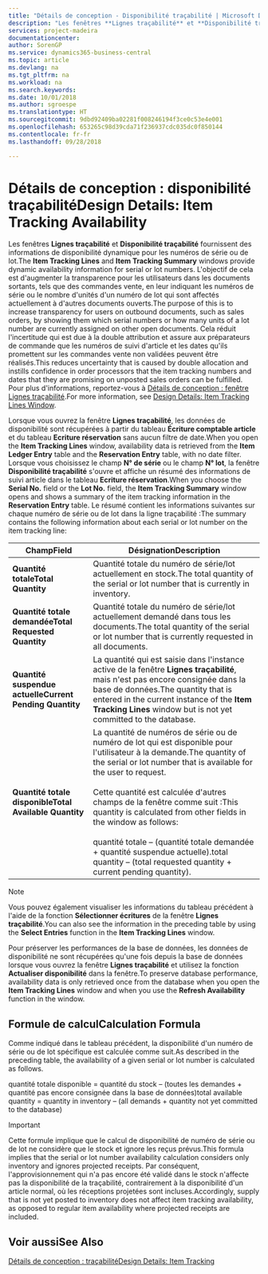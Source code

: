 ```yaml
---
title: "Détails de conception - Disponibilité traçabilité | Microsoft Docs"
description: "Les fenêtres **Lignes traçabilité** et **Disponibilité traçabilité** fournissent des informations de disponibilité dynamique pour les numéros de série ou de lot. L'objectif de cela est d'augmenter la transparence pour les utilisateurs dans les documents sortants, tels que des commandes vente, en leur indiquant les numéros de série ou le nombre d'unités d'un numéro de lot qui sont affectés actuellement à d'autres documents ouverts. Cela réduit l'incertitude qui est due à la double attribution et assure aux préparateurs de commande que les numéros de suivi d'article et les dates qu'ils promettent sur les commandes vente non validées peuvent être réalisés."
services: project-madeira
documentationcenter: 
author: SorenGP
ms.service: dynamics365-business-central
ms.topic: article
ms.devlang: na
ms.tgt_pltfrm: na
ms.workload: na
ms.search.keywords: 
ms.date: 10/01/2018
ms.author: sgroespe
ms.translationtype: HT
ms.sourcegitcommit: 9dbd92409ba02281f008246194f3ce0c53e4e001
ms.openlocfilehash: 653265c98d39cda71f236937cdc035dc0f850144
ms.contentlocale: fr-fr
ms.lasthandoff: 09/28/2018

---
```

# <a name="design-details-item-tracking-availability"></a><span data-ttu-id="2b41a-105">Détails de conception : disponibilité traçabilité</span><span class="sxs-lookup"><span data-stu-id="2b41a-105">Design Details: Item Tracking Availability</span></span>
<span data-ttu-id="2b41a-106">Les fenêtres **Lignes traçabilité** et **Disponibilité traçabilité** fournissent des informations de disponibilité dynamique pour les numéros de série ou de lot.</span><span class="sxs-lookup"><span data-stu-id="2b41a-106">The **Item Tracking Lines** and **Item Tracking Summary** windows provide dynamic availability information for serial or lot numbers.</span></span> <span data-ttu-id="2b41a-107">L'objectif de cela est d'augmenter la transparence pour les utilisateurs dans les documents sortants, tels que des commandes vente, en leur indiquant les numéros de série ou le nombre d'unités d'un numéro de lot qui sont affectés actuellement à d'autres documents ouverts.</span><span class="sxs-lookup"><span data-stu-id="2b41a-107">The purpose of this is to increase transparency for users on outbound documents, such as sales orders, by showing them which serial numbers or how many units of a lot number are currently assigned on other open documents.</span></span> <span data-ttu-id="2b41a-108">Cela réduit l'incertitude qui est due à la double attribution et assure aux préparateurs de commande que les numéros de suivi d'article et les dates qu'ils promettent sur les commandes vente non validées peuvent être réalisés.</span><span class="sxs-lookup"><span data-stu-id="2b41a-108">This reduces uncertainty that is caused by double allocation and instills confidence in order processors that the item tracking numbers and dates that they are promising on unposted sales orders can be fulfilled.</span></span> <span data-ttu-id="2b41a-109">Pour plus d'informations, reportez\-vous à [Détails de conception : fenêtre Lignes traçabilité](design-details-item-tracking-lines-window.md).</span><span class="sxs-lookup"><span data-stu-id="2b41a-109">For more information, see [Design Details: Item Tracking Lines Window](design-details-item-tracking-lines-window.md).</span></span>  

 <span data-ttu-id="2b41a-110">Lorsque vous ouvrez la fenêtre **Lignes traçabilité**, les données de disponibilité sont récupérées à partir du tableau **Écriture comptable article** et du tableau **Ecriture réservation** sans aucun filtre de date.</span><span class="sxs-lookup"><span data-stu-id="2b41a-110">When you open the **Item Tracking Lines** window, availability data is retrieved from the **Item Ledger Entry** table and the **Reservation Entry** table, with no date filter.</span></span> <span data-ttu-id="2b41a-111">Lorsque vous choisissez le champ **N° de série** ou le champ **N° lot**, la fenêtre **Disponibilité traçabilité** s'ouvre et affiche un résumé des informations de suivi article dans le tableau **Ecriture réservation**.</span><span class="sxs-lookup"><span data-stu-id="2b41a-111">When you choose the **Serial No.** field or the **Lot No.** field, the **Item Tracking Summary** window opens and shows a summary of the item tracking information in the **Reservation Entry** table.</span></span> <span data-ttu-id="2b41a-112">Le résumé contient les informations suivantes sur chaque numéro de série ou de lot dans la ligne traçabilité :</span><span class="sxs-lookup"><span data-stu-id="2b41a-112">The summary contains the following information about each serial or lot number on the item tracking line:</span></span>  

|<span data-ttu-id="2b41a-113">Champ</span><span class="sxs-lookup"><span data-stu-id="2b41a-113">Field</span></span>|<span data-ttu-id="2b41a-114">Désignation</span><span class="sxs-lookup"><span data-stu-id="2b41a-114">Description</span></span>|  
|---------------------------------|---------------------------------------|  
|<span data-ttu-id="2b41a-115">**Quantité totale**</span><span class="sxs-lookup"><span data-stu-id="2b41a-115">**Total Quantity**</span></span>|<span data-ttu-id="2b41a-116">Quantité totale du numéro de série/lot actuellement en stock.</span><span class="sxs-lookup"><span data-stu-id="2b41a-116">The total quantity of the serial or lot number that is currently in inventory.</span></span>|  
|<span data-ttu-id="2b41a-117">**Quantité totale demandée**</span><span class="sxs-lookup"><span data-stu-id="2b41a-117">**Total Requested Quantity**</span></span>|<span data-ttu-id="2b41a-118">Quantité totale du numéro de série/lot actuellement demandé dans tous les documents.</span><span class="sxs-lookup"><span data-stu-id="2b41a-118">The total quantity of the serial or lot number that is currently requested in all documents.</span></span>|  
|<span data-ttu-id="2b41a-119">**Quantité suspendue actuelle**</span><span class="sxs-lookup"><span data-stu-id="2b41a-119">**Current Pending Quantity**</span></span>|<span data-ttu-id="2b41a-120">La quantité qui est saisie dans l'instance active de la fenêtre **Lignes traçabilité**, mais n'est pas encore consignée dans la base de données.</span><span class="sxs-lookup"><span data-stu-id="2b41a-120">The quantity that is entered in the current instance of the **Item Tracking Lines** window but is not yet committed to the database.</span></span>|  
|<span data-ttu-id="2b41a-121">**Quantité totale disponible**</span><span class="sxs-lookup"><span data-stu-id="2b41a-121">**Total Available Quantity**</span></span>|<span data-ttu-id="2b41a-122">La quantité de numéros de série ou de numéro de lot qui est disponible pour l'utilisateur à la demande.</span><span class="sxs-lookup"><span data-stu-id="2b41a-122">The quantity of the serial or lot number that is available for the user to request.</span></span><br /><br /> <span data-ttu-id="2b41a-123">Cette quantité est calculée d'autres champs de la fenêtre comme suit :</span><span class="sxs-lookup"><span data-stu-id="2b41a-123">This quantity is calculated from other fields in the window as follows:</span></span><br /><br /> <span data-ttu-id="2b41a-124">quantité totale – (quantité totale demandée + quantité suspendue actuelle).</span><span class="sxs-lookup"><span data-stu-id="2b41a-124">total quantity – (total requested quantity + current pending quantity).</span></span>|  

> [!NOTE]  
>  <span data-ttu-id="2b41a-125">Vous pouvez également visualiser les informations du tableau précédent à l'aide de la fonction **Sélectionner écritures** de la fenêtre **Lignes traçabilité**.</span><span class="sxs-lookup"><span data-stu-id="2b41a-125">You can also see the information in the preceding table by using the **Select Entries** function in the **Item Tracking Lines** window.</span></span>  

 <span data-ttu-id="2b41a-126">Pour préserver les performances de la base de données, les données de disponibilité ne sont récupérées qu'une fois depuis la base de données lorsque vous ouvrez la fenêtre **Lignes traçabilité** et utilisez la fonction **Actualiser disponibilité** dans la fenêtre.</span><span class="sxs-lookup"><span data-stu-id="2b41a-126">To preserve database performance, availability data is only retrieved once from the database when you open the **Item Tracking Lines** window and when you use the **Refresh Availability** function in the window.</span></span>  

## <a name="calculation-formula"></a><span data-ttu-id="2b41a-127">Formule de calcul</span><span class="sxs-lookup"><span data-stu-id="2b41a-127">Calculation Formula</span></span>  
 <span data-ttu-id="2b41a-128">Comme indiqué dans le tableau précédent, la disponibilité d'un numéro de série ou de lot spécifique est calculée comme suit.</span><span class="sxs-lookup"><span data-stu-id="2b41a-128">As described in the preceding table, the availability of a given serial or lot number is calculated as follows.</span></span>  

 <span data-ttu-id="2b41a-129">quantité totale disponible = quantité du stock – (toutes les demandes + quantité pas encore consignée dans la base de données)</span><span class="sxs-lookup"><span data-stu-id="2b41a-129">total available quantity = quantity in inventory – (all demands + quantity not yet committed to the database)</span></span>  

> [!IMPORTANT]  
>  <span data-ttu-id="2b41a-130">Cette formule implique que le calcul de disponibilité de numéro de série ou de lot ne considère que le stock et ignore les reçus prévus.</span><span class="sxs-lookup"><span data-stu-id="2b41a-130">This formula implies that the serial or lot number availability calculation considers only inventory and ignores projected receipts.</span></span> <span data-ttu-id="2b41a-131">Par conséquent, l'approvisionnement qui n'a pas encore été validé dans le stock n'affecte pas la disponibilité de la traçabilité, contrairement à la disponibilité d'un article normal, où les réceptions projetées sont incluses.</span><span class="sxs-lookup"><span data-stu-id="2b41a-131">Accordingly, supply that is not yet posted to inventory does not affect item tracking availability, as opposed to regular item availability where projected receipts are included.</span></span>  

## <a name="see-also"></a><span data-ttu-id="2b41a-132">Voir aussi</span><span class="sxs-lookup"><span data-stu-id="2b41a-132">See Also</span></span>  
 [<span data-ttu-id="2b41a-133">Détails de conception : traçabilité</span><span class="sxs-lookup"><span data-stu-id="2b41a-133">Design Details: Item Tracking</span></span>](design-details-item-tracking.md)

